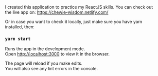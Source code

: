 I created this application to practice my ReactJS skills. 
You can check out the live app on: https://chewie-wisdom.netlify.com/

Or in case you want to check it locally, just make sure you have yarn installed, then:

### `yarn start`

Runs the app in the development mode.<br />
Open [http://localhost:3000](http://localhost:3000) to view it in the browser.

The page will reload if you make edits.<br />
You will also see any lint errors in the console.
